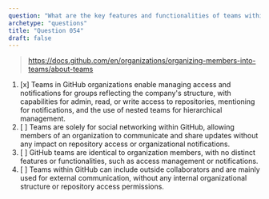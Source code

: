 ```yaml
---
question: "What are the key features and functionalities of teams within a GitHub organization?"
archetype: "questions"
title: "Question 054"
draft: false
---
```


> https://docs.github.com/en/organizations/organizing-members-into-teams/about-teams
1. [x] Teams in GitHub organizations enable managing access and notifications for groups reflecting the company's structure, with capabilities for admin, read, or write access to repositories, mentioning for notifications, and the use of nested teams for hierarchical management.
1. [ ] Teams are solely for social networking within GitHub, allowing members of an organization to communicate and share updates without any impact on repository access or organizational notifications.
1. [ ] GitHub teams are identical to organization members, with no distinct features or functionalities, such as access management or notifications.
1. [ ] Teams within GitHub can include outside collaborators and are mainly used for external communication, without any internal organizational structure or repository access permissions.
